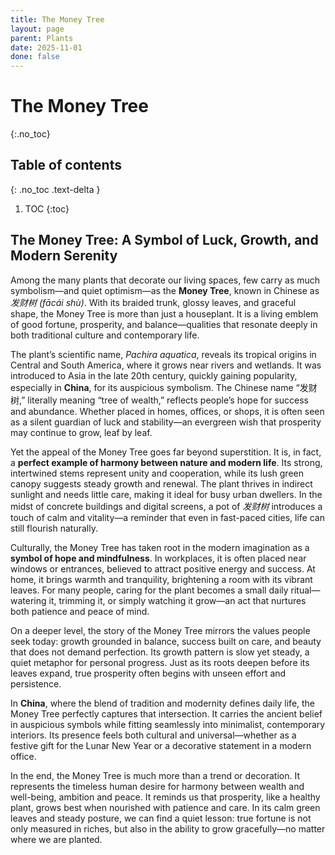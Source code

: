 ```yaml
---
title: The Money Tree
layout: page
parent: Plants
date: 2025-11-01
done: false
---
```


# The Money Tree
{:.no_toc}

## Table of contents
{: .no_toc .text-delta }

1. TOC
{:toc}

## The Money Tree: A Symbol of Luck, Growth, and Modern Serenity

Among the many plants that decorate our living spaces, few carry as much symbolism—and quiet optimism—as the **Money Tree**, known in Chinese as _发财树 (fācái shù)_. With its braided trunk, glossy leaves, and graceful shape, the Money Tree is more than just a houseplant. It is a living emblem of good fortune, prosperity, and balance—qualities that resonate deeply in both traditional culture and contemporary life.

The plant’s scientific name, _Pachira aquatica_, reveals its tropical origins in Central and South America, where it grows near rivers and wetlands. It was introduced to Asia in the late 20th century, quickly gaining popularity, especially in **China**, for its auspicious symbolism. The Chinese name “发财树,” literally meaning “tree of wealth,” reflects people’s hope for success and abundance. Whether placed in homes, offices, or shops, it is often seen as a silent guardian of luck and stability—an evergreen wish that prosperity may continue to grow, leaf by leaf.

Yet the appeal of the Money Tree goes far beyond superstition. It is, in fact, a **perfect example of harmony between nature and modern life**. Its strong, intertwined stems represent unity and cooperation, while its lush green canopy suggests steady growth and renewal. The plant thrives in indirect sunlight and needs little care, making it ideal for busy urban dwellers. In the midst of concrete buildings and digital screens, a pot of _发财树_ introduces a touch of calm and vitality—a reminder that even in fast-paced cities, life can still flourish naturally.

Culturally, the Money Tree has taken root in the modern imagination as a **symbol of hope and mindfulness**. In workplaces, it is often placed near windows or entrances, believed to attract positive energy and success. At home, it brings warmth and tranquility, brightening a room with its vibrant leaves. For many people, caring for the plant becomes a small daily ritual—watering it, trimming it, or simply watching it grow—an act that nurtures both patience and peace of mind.

On a deeper level, the story of the Money Tree mirrors the values people seek today: growth grounded in balance, success built on care, and beauty that does not demand perfection. Its growth pattern is slow yet steady, a quiet metaphor for personal progress. Just as its roots deepen before its leaves expand, true prosperity often begins with unseen effort and persistence.

In **China**, where the blend of tradition and modernity defines daily life, the Money Tree perfectly captures that intersection. It carries the ancient belief in auspicious symbols while fitting seamlessly into minimalist, contemporary interiors. Its presence feels both cultural and universal—whether as a festive gift for the Lunar New Year or a decorative statement in a modern office.

In the end, the Money Tree is much more than a trend or decoration. It represents the timeless human desire for harmony between wealth and well-being, ambition and peace. It reminds us that prosperity, like a healthy plant, grows best when nourished with patience and care. In its calm green leaves and steady posture, we can find a quiet lesson: true fortune is not only measured in riches, but also in the ability to grow gracefully—no matter where we are planted.